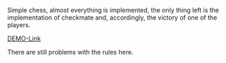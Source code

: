 Simple chess, almost everything is implemented,
the only thing left is the implementation of checkmate and,
accordingly, the victory of one of the players.

[DEMO-Link](https://evgenb000.github.io/chess-game.github.io/)

There are still problems with the rules here.
